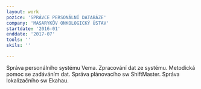 ```yaml
---
layout: work
pozice: 'SPRÁVCE PERSONÁLNÍ DATABÁZE'
company: 'MASARYKŮV ONKOLOGICKÝ ÚSTAV'
startdate: '2016-01'
enddate: '2017-07'
tools: ''
skils: ''

---
```

Správa personálního systému Vema. Zpracování dat ze systému. Metodická pomoc se zadáváním dat. Správa plánovacího sw ShiftMaster. Správa lokalizačního sw Ekahau.